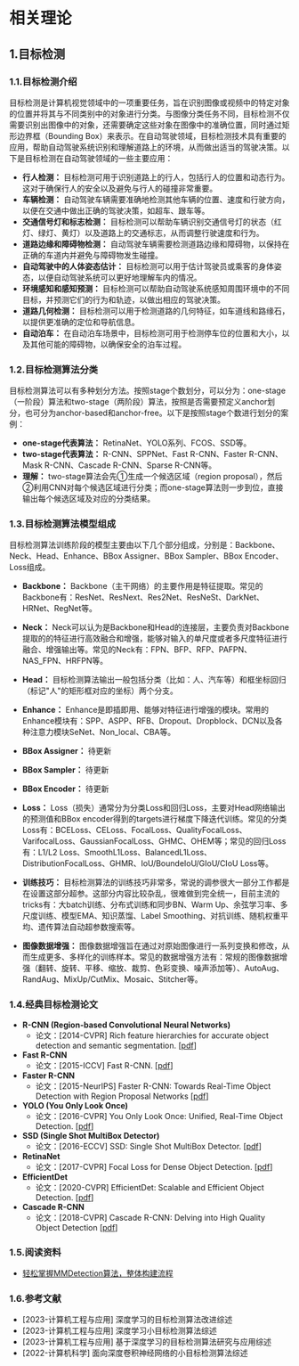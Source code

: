 # 相关理论
## 1.目标检测

### 1.1.目标检测介绍

目标检测是计算机视觉领域中的一项重要任务，旨在识别图像或视频中的特定对象的位置并将其与不同类别中的对象进行分类。与图像分类任务不同，目标检测不仅需要识别出图像中的对象，还需要确定这些对象在图像中的准确位置，同时通过矩形边界框（Bounding Box）来表示。在自动驾驶领域，目标检测技术具有重要的应用，帮助自动驾驶系统识别和理解道路上的环境，从而做出适当的驾驶决策。以下是目标检测在自动驾驶领域的一些主要应用：

- **行人检测：** 目标检测可用于识别道路上的行人，包括行人的位置和动态行为。这对于确保行人的安全以及避免与行人的碰撞非常重要。
- **车辆检测：** 自动驾驶车辆需要准确地检测其他车辆的位置、速度和行驶方向，以便在交通中做出正确的驾驶决策，如超车、跟车等。
- **交通信号灯和标志检测：** 目标检测可以帮助车辆识别交通信号灯的状态（红灯、绿灯、黄灯）以及道路上的交通标志，从而调整行驶速度和行为。
- **道路边缘和障碍物检测：** 自动驾驶车辆需要检测道路边缘和障碍物，以保持在正确的车道内并避免与障碍物发生碰撞。
- **自动驾驶中的人体姿态估计：** 目标检测可以用于估计驾驶员或乘客的身体姿态，以便自动驾驶系统可以更好地理解车内的情况。
- **环境感知和感知预测：** 目标检测可以帮助自动驾驶系统感知周围环境中的不同目标，并预测它们的行为和轨迹，以做出相应的驾驶决策。
- **道路几何检测：** 目标检测可以用于检测道路的几何特征，如车道线和路缘石，以提供更准确的定位和导航信息。
- **自动泊车：** 在自动泊车场景中，目标检测可用于检测停车位的位置和大小，以及其他可能的障碍物，以确保安全的泊车过程。

### 1.2.目标检测算法分类

目标检测算法可以有多种划分方法。按照stage个数划分，可以分为：one-stage（一阶段）算法和two-stage（两阶段）算法，按照是否需要预定义anchor划分，也可分为anchor-based和anchor-free。以下是按照stage个数进行划分的案例：

- **one-stage代表算法：** RetinaNet、YOLO系列、FCOS、SSD等。
- **two-stage代表算法：** R-CNN、SPPNet、Fast R-CNN、Faster R-CNN、Mask R-CNN、Cascade R-CNN、Sparse R-CNN等。
- **理解：** two-stage算法会先①生成一个候选区域（region proposal），然后②利用CNN对每个候选区域进行分类；而one-stage算法则一步到位，直接输出每个候选区域及对应的分类结果。

### 1.3.目标检测算法模型组成

目标检测算法训练阶段的模型主要由以下几个部分组成，分别是：Backbone、Neck、Head、Enhance、BBox Assigner、BBox Sampler、BBox Encoder、 Loss组成。

- **Backbone：** Backbone（主干网络）的主要作用是特征提取。常见的Backbone有：ResNet、ResNext、Res2Net、ResNeSt、DarkNet、HRNet、RegNet等。

- **Neck：** Neck可以认为是Backbone和Head的连接层，主要负责对Backbone提取的的特征进行高效融合和增强，能够对输入的单尺度或者多尺度特征进行融合、增强输出等。常见的Neck有：FPN、BFP、RFP、PAFPN、NAS_FPN、HRFPN等。
- **Head：** 目标检测算法输出一般包括分类（比如：人、汽车等）和框坐标回归（标记"人"的矩形框对应的坐标）两个分支。
- **Enhance：** Enhance是即插即用、能够对特征进行增强的模块。常用的Enhance模块有：SPP、ASPP、RFB、Dropout、Dropblock、DCN以及各种注意力模块SeNet、Non_local、CBA等。
- **BBox Assigner：** 待更新
- **BBox Sampler：** 待更新
- **BBox Encoder：** 待更新
- **Loss：** Loss（损失）通常分为分类Loss和回归Loss，主要对Head网络输出的预测值和BBox encoder得到的targets进行梯度下降迭代训练。常见的分类Loss有：BCELoss、CELoss、FocalLoss、QualityFocalLoss、VarifocalLoss、GaussianFocalLoss、GHMC、OHEM等；常见的回归Loss有：L1/L2 Loss、SmoothL1Loss、BalancedL1Loss、DistributionFocalLoss、GHMR、IoU/BoundeIoU/GIoU/CIoU Loss等。
- **训练技巧：** 目标检测算法的训练技巧非常多，常说的调参很大一部分工作都是在设置这部分超参。这部分内容比较杂乱，很难做到完全统一，目前主流的tricks有：大batch训练、分布式训练和同步BN、Warm Up、余弦学习率、多尺度训练、模型EMA、知识蒸馏、Label Smoothing、对抗训练、随机权重平均、遗传算法自动超参数搜索等。
- **图像数据增强：** 图像数据增强旨在通过对原始图像进行一系列变换和修改，从而生成更多、多样化的训练样本。常见的数据增强方法有：常规的图像数据增强（翻转、旋转、平移、缩放、裁剪、色彩变换、噪声添加等）、AutoAug、RandAug、MixUp/CutMix、Mosaic、Stitcher等。

### 1.4.经典目标检测论文

- **R-CNN (Region-based Convolutional Neural Networks)**
  - 论文：[2014-CVPR] Rich feature hierarchies for accurate object detection and semantic segmentation. [[pdf](https://arxiv.org/abs/1311.2524)]
- **Fast R-CNN**
  - 论文：[2015-ICCV] Fast R-CNN. [[pdf](https://arxiv.org/abs/1504.08083)]
- **Faster R-CNN**
  - 论文：[2015-NeurIPS] Faster R-CNN: Towards Real-Time Object Detection with Region Proposal Networks [[pdf](https://arxiv.org/abs/1506.01497)]
- **YOLO (You Only Look Once)**
  - 论文：[2016-CVPR] You Only Look Once: Unified, Real-Time Object Detection. [[pdf](https://arxiv.org/abs/1506.02640)]
- **SSD (Single Shot MultiBox Detector)**
  - 论文：[2016-ECCV] SSD: Single Shot MultiBox Detector. [[pdf](https://arxiv.org/abs/1512.02325)]
- **RetinaNet**
  - 论文：[2017-CVPR] Focal Loss for Dense Object Detection. [[pdf](https://arxiv.org/abs/1708.02002)]
- **EfficientDet**
  - 论文：[2020-CVPR] EfficientDet: Scalable and Efficient Object Detection. [[pdf](https://arxiv.org/abs/1911.09070)]
- **Cascade R-CNN**
  - 论文：[2018-CVPR] Cascade R-CNN: Delving into High Quality Object Detection [[pdf](https://arxiv.org/abs/1712.00726)]

### 1.5.阅读资料

- [轻松掌握MMDetection算法，整体构建流程](https://mp.weixin.qq.com/s/66V9p9qj6vNhvztrJg5npg)

### 1.6.参考文献

- [2023-计算机工程与应用] 深度学习的目标检测算法改进综述
- [2023-计算机工程与应用] 深度学习小目标检测算法综述
- [2023-计算机工程与应用] 基于深度学习的目标检测算法研究与应用综述
- [2022-计算机科学] 面向深度卷积神经网络的小目标检测算法综述